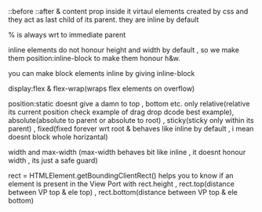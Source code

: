 ::before ::after & content prop inside it
virtaul elements created by css and they act as last child of its parent. they are inline by default

% is always wrt to immediate parent

inline elements do not honour height and width by default , so we make them position:inline-block to make them honour h&w.

you can make block elements inline by giving inline-block

display:flex & flex-wrap(wraps flex elements on overflow)

position:static doesnt give a damn to top , bottom etc. only relative(relative its current position check example of drag drop dcode best example), absolute(absolute to parent or absolute to root) , sticky(sticky only within its parent) , fixed(fixed forever wrt root & behaves like inline by default , i mean doesnt block whole horizantal)

width and max-width (max-width behaves bit like inline , it doesnt honour width , its just a safe guard)

rect = HTMLElement.getBoundingClientRect() helps you to know if an element is present in the View Port with rect.height , rect.top(distance between VP top & ele top) , rect.bottom(distance between VP top & ele bottom)





